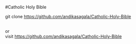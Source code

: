 #Catholic Holy Bible

git clone https://github.com/andikasagala/Catholic-Holy-Bible  <br>

<br>or<br>
visit https://github.com/andikasagala/Catholic-Holy-Bible <br> <br><br>
